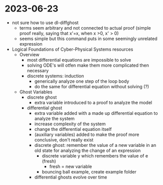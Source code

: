 2023-06-23
==========
- not sure how to use dl-diffghost
	- terms seem arbitrary and not connected to actual proof (simple proof really, saying that x'=x, when x >0, x' > 0)
	- seems simple but this command puts in some seemingly unrelated expression
- Logical Foundations of Cyber-Physical Systems resources
	-  Overview
		- most differential equations are impossible to solve
		- solving ODE's will otfen make them more complicated then necessary
		- discrete systems: induction
			- generically analyze one step of the loop body
			- do the same for differential equation without solving (?)
	-  Ghost Variables
		- discrete ghost 
			- extra variable introduced to a proof to analyze the model
		- differential ghost 
			- extra variable added with a made up differential equation to analyze the system
			- increase complexity of the system
			- change the differential equation itself
			- (auxiliary variables) added to make the proof more conclusive, don't really exist
			- discrete ghost: remember the value of a new variable in an old state for analyzing the change of an expression
				- discrete variable y which remembers the value of e (fresh)
					- fresh = new variable
				- bouncing ball example, create example folder
			- differential ghosts evolve over time
